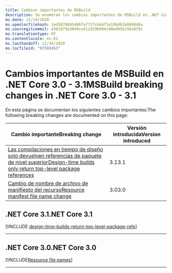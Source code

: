 ```yaml
---
title: Cambios importantes de MSBuild
description: Se enumeran los cambios importantes de MSBuild en .NET Core 3.0 - 3.1.
ms.date: 12/14/2020
ms.openlocfilehash: 1ed5878845406fa7727c644f1e196d63a860646a
ms.sourcegitcommit: e301979e3049ce412d19b094c60ed95b316a8f8c
ms.translationtype: HT
ms.contentlocale: es-ES
ms.lasthandoff: 12/16/2020
ms.locfileid: "97593453"
---
```

# <a name="msbuild-breaking-changes-in-net-core-30---31"></a><span data-ttu-id="e50cc-103">Cambios importantes de MSBuild en .NET Core 3.0 - 3.1</span><span class="sxs-lookup"><span data-stu-id="e50cc-103">MSBuild breaking changes in .NET Core 3.0 - 3.1</span></span>

<span data-ttu-id="e50cc-104">En esta página se documentan los siguientes cambios importantes:</span><span class="sxs-lookup"><span data-stu-id="e50cc-104">The following breaking changes are documented on this page:</span></span>

| <span data-ttu-id="e50cc-105">Cambio importante</span><span class="sxs-lookup"><span data-stu-id="e50cc-105">Breaking change</span></span> | <span data-ttu-id="e50cc-106">Versión introducida</span><span class="sxs-lookup"><span data-stu-id="e50cc-106">Version introduced</span></span> |
| - | - |
| [<span data-ttu-id="e50cc-107">Las compilaciones en tiempo de diseño solo devuelven referencias de paquete de nivel superior</span><span class="sxs-lookup"><span data-stu-id="e50cc-107">Design-time builds only return top-level package references</span></span>](#design-time-builds-only-return-top-level-package-references) | <span data-ttu-id="e50cc-108">3.1</span><span class="sxs-lookup"><span data-stu-id="e50cc-108">3.1</span></span> |
| [<span data-ttu-id="e50cc-109">Cambio de nombre de archivo de manifiesto del recurso</span><span class="sxs-lookup"><span data-stu-id="e50cc-109">Resource manifest file name change</span></span>](#resource-manifest-file-name-change) | <span data-ttu-id="e50cc-110">3.0</span><span class="sxs-lookup"><span data-stu-id="e50cc-110">3.0</span></span> |

## <a name="net-core-31"></a><span data-ttu-id="e50cc-111">.NET Core 3.1</span><span class="sxs-lookup"><span data-stu-id="e50cc-111">.NET Core 3.1</span></span>

[!INCLUDE [design-time-builds-return-top-level-package-refs](../../../includes/core-changes/msbuild/3.1/design-time-builds-return-top-level-package-refs.md)]

***

## <a name="net-core-30"></a><span data-ttu-id="e50cc-112">.NET Core 3.0</span><span class="sxs-lookup"><span data-stu-id="e50cc-112">.NET Core 3.0</span></span>

[!INCLUDE[Resource file names](~/includes/core-changes/msbuild/3.0/resource-manifest-name.md)]

***
